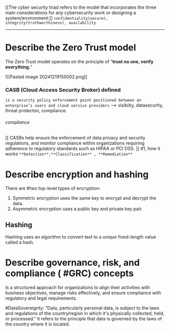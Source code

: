 
[[The cyber security triad refers to the model that incorporates the three main considerations for any cybersecurity work or designing a system/environment:]]
`confidentiality(secure), integrity(truthworthiness), availability`

---
# Describe the Zero Trust model

The Zero Trust model operates on the principle of “**trust no one, verify everything.**”

![[Pasted image 20241219155002.png]]



### CASB (Cloud Access Security Broker) defined
`is a security policy enforcement point positioned between an enterprise’s users and cloud service providers`
--> visibiity, datasecurity, threat protecton, compliance.
###### compliance  
[[ CASBs help ensure the enforcement of data privacy and security regulations, and monitor compliance within organizations requiring adherence to regulatory standards such as HIPAA or PCI DSS. ]]
#1,  how it works `**Detection**,**Classification** , **Remediation**`


# Describe encryption and hashing

There are #two top-level types of encryption: 
1. Symmetric encryption uses the same key to encrypt and decrypt the data.
2. Asymmetric encryption uses a public key and private key pair.

## Hashing

Hashing uses an algorithm to convert text to a _unique_ fixed-length value called a hash.
# Describe governance, risk, and compliance ( #GRC) concepts

Is a structured approach for organizations to align their activities with business objectives, manage risks effectively, and ensure compliance with regulatory and legal requirements.

#DataSovereignty: "Data, particularly personal data, is subject to the laws and regulations of the country/region in which it's physically collected, held, or processed."  It refers to the principle that data is governed by the laws of the country where it is located.

